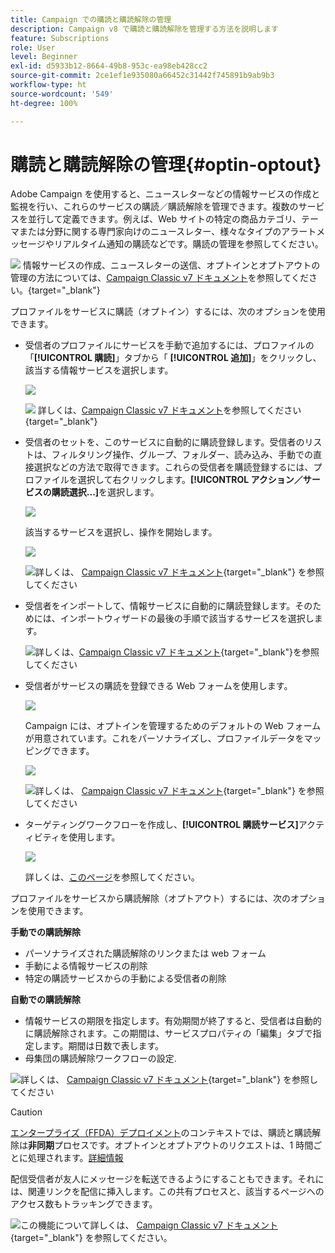 ```yaml
---
title: Campaign での購読と購読解除の管理
description: Campaign v8 で購読と購読解除を管理する方法を説明します
feature: Subscriptions
role: User
level: Beginner
exl-id: d5933b12-8664-49b8-953c-ea98eb428cc2
source-git-commit: 2ce1ef1e935080a66452c31442f745891b9ab9b3
workflow-type: ht
source-wordcount: '549'
ht-degree: 100%

---
```


# 購読と購読解除の管理{#optin-optout}

Adobe Campaign を使用すると、ニュースレターなどの情報サービスの作成と監視を行い、これらのサービスの購読／購読解除を管理できます。複数のサービスを並行して定義できます。例えば、Web サイトの特定の商品カテゴリ、テーマまたは分野に関する専門家向けのニュースレター、様々なタイプのアラートメッセージやリアルタイム通知の購読などです。購読の管理を参照してください。

![](../assets/do-not-localize/book.png) 情報サービスの作成、ニュースレターの送信、オプトインとオプトアウトの管理の方法については、[Campaign Classic v7 ドキュメント](https://experienceleague.adobe.com/docs/campaign-classic/using/sending-messages/subscriptions-and-referrals/managing-subscriptions.html?lang=ja)を参照してください。{target=&quot;_blank&quot;}

プロファイルをサービスに購読（オプトイン）するには、次のオプションを使用できます。

* 受信者のプロファイルにサービスを手動で追加するには、プロファイルの「**[!UICONTROL 購読]**」タブから「 **[!UICONTROL 追加]**」をクリックし、該当する情報サービスを選択します。

   ![](assets/subscribe-to-a-service.png)

   ![](../assets/do-not-localize/book.png) 詳しくは、[Campaign Classic v7 ドキュメント](https://experienceleague.adobe.com/docs/campaign-classic/using/getting-started/profile-management/editing-a-profile.html?lang=ja#deliveries-tab)を参照してください{target=&quot;_blank&quot;}

* 受信者のセットを、このサービスに自動的に購読登録します。受信者のリストは、フィルタリング操作、グループ、フォルダー、読み込み、手動での直接選択などの方法で取得できます。これらの受信者を購読登録するには、プロファイルを選択して右クリックします。**[!UICONTROL アクション／サービスの購読選択...]**&#x200B;を選択します。

   ![](assets/subscribe-selection.png)

   該当するサービスを選択し、操作を開始します。

   ![](assets/subscribe-confirm.png)

   ![](../assets/do-not-localize/book.png)詳しくは、 [Campaign Classic v7 ドキュメント](https://experienceleague.adobe.com/docs/campaign-classic/using/getting-started/profile-management/editing-a-profile.html?lang=ja#deliveries-tab){target=&quot;_blank&quot;} を参照してください


* 受信者をインポートして、情報サービスに自動的に購読登録します。そのためには、インポートウィザードの最後の手順で該当するサービスを選択します。

   ![](../assets/do-not-localize/book.png)詳しくは、[Campaign Classic v7 ドキュメント](https://experienceleague.adobe.com/docs/campaign-classic/using/getting-started/importing-and-exporting-data/generic-imports-exports/executing-import-jobs.html?lang=ja#step-5---additional-step-when-importing-recipients){target=&quot;_blank&quot;}を参照してください

* 受信者がサービスの購読を登録できる Web フォームを使用します。

   ![](assets/opt-in-webapp.png)

   Campaign には、オプトインを管理するためのデフォルトの Web フォームが用意されています。これをパーソナライズし、プロファイルデータをマッピングできます。

   ![](assets/web-app.png)

   ![](../assets/do-not-localize/book.png)詳しくは、 [Campaign Classic v7 ドキュメント](https://experienceleague.adobe.com/docs/campaign-classic/using/designing-content/web-forms/use-cases--web-forms.html?lang=ja#create-a-subscription--form-with-double-opt-in){target=&quot;_blank&quot;} を参照してください


* ターゲティングワークフローを作成し、**[!UICONTROL 購読サービス]**&#x200B;アクティビティを使用します。

   ![](assets/wf-subscription.png)

   詳しくは、[このページ](https://experienceleague.adobe.com/docs/campaign/automation/workflows/wf-activities/targeting-activities/subscription-services.html?lang=ja)を参照してください。

プロファイルをサービスから購読解除（オプトアウト）するには、次のオプションを使用できます。

**手動での購読解除**

* パーソナライズされた購読解除のリンクまたは web フォーム
* 手動による情報サービスの削除
* 特定の購読サービスからの手動による受信者の削除

**自動での購読解除**

* 情報サービスの期限を指定します。有効期間が終了すると、受信者は自動的に購読解除されます。この期間は、サービスプロパティの「編集」タブで指定します。期間は日数で表します。
* 母集団の購読解除ワークフローの設定.

![](../assets/do-not-localize/book.png)詳しくは、 [Campaign Classic v7 ドキュメント](https://experienceleague.adobe.com/docs/campaign-classic/using/sending-messages/subscriptions-and-referrals/managing-subscriptions.html?lang=ja#unsubscribing-a-recipient-from-a-service){target=&quot;_blank&quot;} を参照してください


>[!CAUTION]
>
>[エンタープライズ（FFDA）デプロイメント](../architecture/enterprise-deployment.md)のコンテキストでは、購読と購読解除は&#x200B;**非同期**&#x200B;プロセスです。オプトインとオプトアウトのリクエストは、1 時間ごとに処理されます。[詳細情報](../architecture/new-apis.md#sub-apis)

配信受信者が友人にメッセージを転送できるようにすることもできます。それには、関連リンクを配信に挿入します。この共有プロセスと、該当するページへのアクセス数もトラッキングできます。

![](../assets/do-not-localize/book.png)この機能について詳しくは、 [Campaign Classic v7 ドキュメント](https://experienceleague.adobe.com/docs/campaign-classic/using/sending-messages/subscriptions-and-referrals/viral-and-social-marketing.html?lang=ja#viral-marketing--forward-to-a-friend){target=&quot;_blank&quot;} を参照してください。
